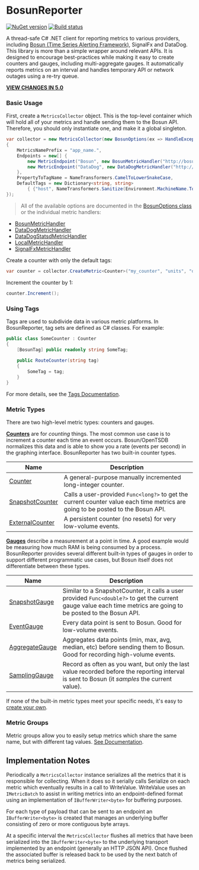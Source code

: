 # BosunReporter

[![NuGet version](https://badge.fury.io/nu/BosunReporter.svg)](http://badge.fury.io/nu/BosunReporter)
[![Build status](https://ci.appveyor.com/api/projects/status/yt8nl66ha598jbr7/branch/master?svg=true)](https://ci.appveyor.com/project/StackExchange/bosunreporter-net/branch/master)

A thread-safe C# .NET client for reporting metrics to various providers, including [Bosun (Time Series Alerting Framework)](http://bosun.org), SignalFx and DataDog. This library is more than a simple wrapper around relevant APIs. It is designed to encourage best-practices while making it easy to create counters and gauges, including multi-aggregate gauges. It automatically reports metrics on an interval and handles temporary API or network outages using a re-try queue.

__[VIEW CHANGES IN 5.0](https://github.com/StackExchange/StackExchange.Metrics/blob/master/docs/ReleaseNotes.md)__

### Basic Usage

First, create a `MetricsCollector` object. This is the top-level container which will hold all of your metrics and handle sending them to the Bosun API. Therefore, you should only instantiate one, and make it a global singleton.

```csharp
var collector = new MetricsCollector(new BosunOptions(ex => HandleException(ex))
{
	MetricsNamePrefix = "app_name.",
	Endpoints = new[] {
		new MetricEndpoint("Bosun", new BosunMetricHandler("http://bosun.mydomain.com:8070")),
		new MetricEndpoint("DataDog", new DataDogMetricHandler("http://datadog.mydomain.com:1234", "API_KEY", "APP_KEY")),
	},
	PropertyToTagName = NameTransformers.CamelToLowerSnakeCase,
	DefaultTags = new Dictionary<string, string> 
		{ {"host", NameTransformers.Sanitize(Environment.MachineName.ToLower())} }
});
```

> All of the available options are documented in the [BosunOptions class](https://github.com/StackExchange/BosunReporter/blob/master/BosunReporter/BosunOptions.cs) or the individual metric handlers:
 - [BosunMetricHandler](https://github.com/StackExchange/BosunReporter/blob/master/BosunReporter/Handlers/BosunMetricHandler.cs)
 - [DataDogMetricHandler](https://github.com/StackExchange/BosunReporter/blob/master/BosunReporter/Handlers/DataDogMetricHandler.cs)
 - [DataDogStatsdMetricHandler](https://github.com/StackExchange/BosunReporter/blob/master/BosunReporter/Handlers/DataDogStatsdMetricHandler.cs)
 - [LocalMetricHandler](https://github.com/StackExchange/BosunReporter/blob/master/BosunReporter/Handlers/LocalMetricHandler.cs)
 - [SignalFxMetricHandler](https://github.com/StackExchange/BosunReporter/blob/master/BosunReporter/Handlers/SignalFxMetricHandler.cs)

Create a counter with only the default tags:

```csharp
var counter = collector.CreateMetric<Counter>("my_counter", "units", "description");
```

Increment the counter by 1:

```csharp
counter.Increment();
```

### Using Tags

Tags are used to subdivide data in various metric platforms. In BosunReporter, tag sets are defined as C# classes. For example:

```csharp
public class SomeCounter : Counter
{
	[BosunTag] public readonly string SomeTag;
	
	public RouteCounter(string tag)
	{
		SomeTag = tag;
	}
}
```

For more details, see the [Tags Documentation](https://github.com/StackExchange/BosunReporter/blob/master/docs/Tags.md).

### Metric Types

There are two high-level metric types: counters and gauges.

__[Counters](https://github.com/StackExchange/BosunReporter/blob/master/docs/MetricTypes.md#counters)__ are for _counting_ things. The most common use case is to increment a counter each time an event occurs. Bosun/OpenTSDB normalizes this data and is able to show you a rate (events per second) in the graphing interface. BosunReporter has two built-in counter types.

| Name                                     | Description                              |
| ---------------------------------------- | ---------------------------------------- |
| [Counter](https://github.com/StackExchange/BosunReporter/blob/master/docs/MetricTypes.md#counter) | A general-purpose manually incremented long-integer counter. |
| [SnapshotCounter](https://github.com/StackExchange/BosunReporter/blob/master/docs/MetricTypes.md#snapshotcounter) | Calls a user-provided `Func<long?>` to get the current counter value each time metrics are going to be posted to the Bosun API. |
| [ExternalCounter](https://github.com/StackExchange/BosunReporter/blob/master/docs/MetricTypes.md#externalcounter) | A persistent counter (no resets) for very low-volume events. |

__[Gauges](https://github.com/StackExchange/BosunReporter/blob/master/docs/MetricTypes.md#gauges)__ describe a measurement at a point in time. A good example would be measuring how much RAM is being consumed by a process. BosunReporter provides several different built-in types of gauges in order to support different programmatic use cases, but Bosun itself does not differentiate between these types.

| Name                                     | Description                              |
| ---------------------------------------- | ---------------------------------------- |
| [SnapshotGauge](https://github.com/StackExchange/BosunReporter/blob/master/docs/MetricTypes.md#snapshotgauge) | Similar to a SnapshotCounter, it calls a user provided `Func<double?>` to get the current gauge value each time metrics are going to be posted to the Bosun API. |
| [EventGauge](https://github.com/StackExchange/BosunReporter/blob/master/docs/MetricTypes.md#eventgauge) | Every data point is sent to Bosun. Good for low-volume events. |
| [AggregateGauge](https://github.com/StackExchange/BosunReporter/blob/master/docs/MetricTypes.md#aggregategauge) | Aggregates data points (min, max, avg, median, etc) before sending them to Bosun. Good for recording high-volume events. |
| [SamplingGauge](https://github.com/StackExchange/BosunReporter/blob/master/docs/MetricTypes.md#samplinggauge) | Record as often as you want, but only the last value recorded before the reporting interval is sent to Bosun (it _samples_ the current value). |

If none of the built-in metric types meet your specific needs, it's easy to [create your own](https://github.com/StackExchange/BosunReporter/blob/master/docs/MetricTypes.md#create-your-own).

### Metric Groups

Metric groups allow you to easily setup metrics which share the same name, but with different tag values. [See Documentation](https://github.com/StackExchange/BosunReporter/blob/master/docs/MetricGroup.md).

## Implementation Notes

Periodically a `MetricsCollector` instance serializes all the metrics that it is responsible for collecting. 
When it does so it serially calls Serialize on each metric which eventually results in a call to WriteValue. 
WriteValue uses an `IMetricBatch` to assist in writing metrics into an endpoint-defined format using an 
implementation of `IBufferWriter<byte>` for buffering purposes.

For each type of payload that can be sent to an endpoint an `IBufferWriter<byte>` is created that manages 
an underlying buffer consisting of zero or more contiguous byte arrays. 

At a specific interval the `MetricsCollector` flushes all metrics that have been serialized into the `IBufferWriter<byte>`
to the underlying transport implemented by an endpoint (generally an HTTP JSON API). Once flushed the associated buffer
is released back to be used by the next batch of metrics being serialized.
